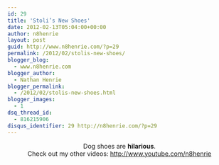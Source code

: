 ```yaml
---
id: 29
title: 'Stoli’s New Shoes'
date: 2012-02-13T05:04:00+00:00
author: n8henrie
layout: post
guid: http://www.n8henrie.com/?p=29
permalink: /2012/02/stolis-new-shoes/
blogger_blog:
  - www.n8henrie.com
blogger_author:
  - Nathan Henrie
blogger_permalink:
  - /2012/02/stolis-new-shoes.html
blogger_images:
  - 1
dsq_thread_id:
  - 816215906
disqus_identifier: 29 http://n8henrie.com/?p=29
---
```

<div style="clear: both; text-align: center;">
</div>

<div style="text-align: center;">
  Dog shoes are <b>hilarious</b>.
</div>

<div style="text-align: center;">
</div>

<div style="text-align: center;">
  Check out my other videos: <a href="http://www.youtube.com/n8henrie">http://www.youtube.com/n8henrie</a>
</div>

<div>
</div>
